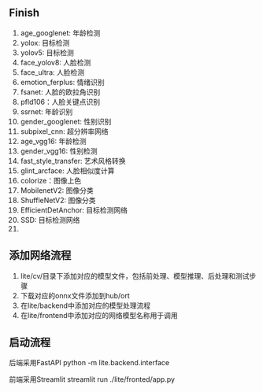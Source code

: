 ## Finish
1. age_googlenet: 年龄检测
2. yolox: 目标检测
3. yolov5: 目标检测
4. face_yolov8: 人脸检测
5. face_ultra: 人脸检测
6. emotion_ferplus: 情绪识别
7. fsanet: 人脸的欧拉角识别
8. pfld106：人脸关键点识别
9. ssrnet: 年龄识别
10. gender_googlenet: 性别识别
11. subpixel_cnn: 超分辨率网络
12. age_vgg16: 年龄检测
13. gender_vgg16: 性别检测
14. fast_style_transfer: 艺术风格转换
15. glint_arcface: 人脸相似度计算
16. colorize：图像上色
17. MobilenetV2: 图像分类
18. ShuffleNetV2: 图像分类
19. EfficientDetAnchor: 目标检测网络
20. SSD: 目标检测网络
21.

## 添加网络流程
1. lite/cv/目录下添加对应的模型文件，包括前处理、模型推理、后处理和测试步骤
2. 下载对应的onnx文件添加到hub/ort
3. 在lite/backend中添加对应的模型处理流程
4. 在lite/frontend中添加对应的网络模型名称用于调用


## 启动流程
后端采用FastAPI
python -m lite.backend.interface

前端采用Streamlit
streamlit run ./lite/fronted/app.py
